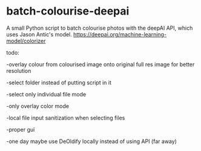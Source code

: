 # batch-colourise-deepai
 A small Python script to batch colourise photos with the deepAI API, which uses Jason Antic's model.
 https://deepai.org/machine-learning-model/colorizer
 
 todo:
 
 -overlay colour from colourised image onto original full res image for better resolution
 
 -select folder instead of putting script in it
 
 -select only individual file mode
 
 -only overlay color mode
 
 -local file input sanitization when selecting files
 
 -proper gui
 
 -one day maybe use DeOldify locally instead of using API (far away)
